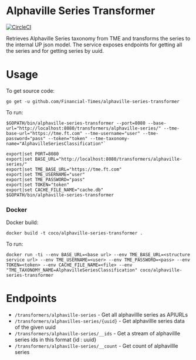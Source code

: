 # Alphaville Series Transformer

[![CircleCI](https://circleci.com/gh/Financial-Times/alphaville-series-transformer.svg?style=svg)](https://circleci.com/gh/Financial-Times/alphaville-series-transformer)

Retrieves Alphaville Series taxonomy from TME and transforms the series to the internal UP json model.
The service exposes endpoints for getting all the series and for getting series by uuid.

# Usage

To get source code:
```
go get -u github.com/Financial-Times/alphaville-series-transformer
```

To run:
```
$GOPATH/bin/alphaville-series-transformer --port=8080 --base-url="http://localhost:8080/transformers/alphaville-series/" --tme-base-url="https://tme.ft.com" --tme-username="user" --tme-password="pass" --token="token" --tme-taxonomy-name="AlphavilleSeriesClassification"`

export|set PORT=8080  
export|set BASE_URL="http://localhost:8080/transformers/alphaville-series/"  
export|set TME_BASE_URL="https://tme.ft.com"  
export|set TME_USERNAME="user"  
export|set TME_PASSWORD="pass"  
export|set TOKEN="token"  
export|set CACHE_FILE_NAME="cache.db"  
$GOPATH/bin/alphaville-series-transformer  
```

### Docker

Docker build:
```
docker build -t coco/alphaville-series-transformer .
```

To run:

```
docker run -ti --env BASE_URL=<base url> --env TME_BASE_URL=<structure service url> --env TME_USERNAME=<user> --env TME_PASSWORD=<pass> --env TOKEN=<token> --env CACHE_FILE_NAME=<file> --env "TME_TAXONOMY_NAME=AlphavilleSeriesClassification" coco/alphaville-series-transformer
```

# Endpoints

* `/transformers/alphaville-series` - Get all alphavillle series as APIURLs
* `/transformers/alphavilles-series/{uuid}` - Get alphavillle series data of the given uuid
* `/transformers/alphaville-series/__ids` - Get a stream of alphavillle series ids in this format {id : uuid}
* `/transformers/alphaville-series/__count` - Get count of alphavillle series
